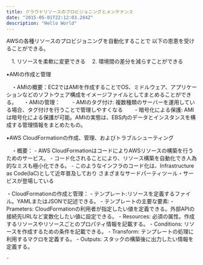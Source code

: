 ```yaml
---
title: クラウドリソースのプロビジョニングとメンテナンス
date: "2015-05-01T22:12:03.284Z"
description: "Hello World"
---
```


AWSの各種リソースのプロビジョニングを自動化することで
以下の恩恵を受けることができる。

　1. リソースを柔軟に変更できる
　2. 環境間の差分を減らすことができる

▪️AMIの作成と管理

　・AMIの概要：EC2ではAMIを作成することでOS、ミドルウェア、アプリケーションなどのソフトウェア構成をイメージファイルとしてまとめることができる。
　・AMIの管理：
　　- AMIのタグ付け: 複数種類のサーバーを運用している場合、タグ付けを行うことで管理しやすくなる
　　- 暗号化による保護: AMIは暗号化による保護が可能。AMIの実態は、EBS内のデータとインスタンスを構成する管理情報をまとめたもの。

▪️AWS CloudFormationの作成、管理、およびトラブルシューティング

　・概要：
    - AWS CloudFormationはコードによりAWSリソースの構築を行うためのサービス。
    - コード化されることにより、リソース構築を自動化でき人為的なミスも極小化できる。
    - このようなインフラのコード化は、Infrastructure as Code(IaC)として近年普及しており
      さまざまなサードパーティツール・サービスが登場している

  ・CloudFormationの作成と管理：
    - テンプレート:リソースを定義するファイル。YAMLまたはJSONで記述できる。
    - テンプレートの主要な要素:
      - Prameters: CloudFormationの利用者が指定したい値を定義できる。外部APIの接続先URLなど変数化したい値に設定できる。
      - Resources: 必須の属性。作成するリソースやリソースごとのプロパティ情報を記載する。
      - Conditions: リソースを作成するための条件を記載できる。
      - Transform: テンプレートの処理に利用するマクロを定義する。
      - Outputs: スタックの構築後に出力したい情報を定義する。

    - 